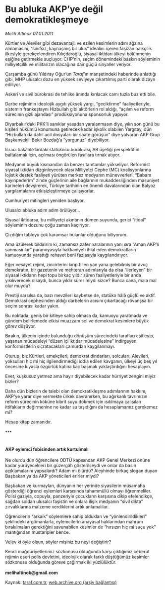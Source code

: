 # Bu abluka AKP’ye değil demokratikleşmeye

*Melih Altınok 07.01.2011*

<div class="yazi"><p>Kürtler ve Aleviler gibi dezavantajlı ve ezilen kesimlerin adını ağzına almamasını, “sınıfsız, kaynaşmış bir ulus” idealini içeren faşizan halkçılık ilkesiyle gerekçelendiren Kılıçdaroğlu, siyasal iktidarı ülkeyi bölünmenin eşiğine getirmekle suçluyor. CHP’nin, seçim dönemindeki baskın söyleminin milliyetçilik ve militarizm olacağına dair güçlü sinyaller veriyor.</p>
<p>Çarşamba günü Yıldıray Oğur’un <i>Taraf</i>’ın manşetindeki haberinde anlattığı gibi, MHP ulusalcı dozu en yüksek seviyeye çıkartılmış parti olarak dizayn ediliyor.</p>
<p>Askerî ve sivil bürokrasi de tehlike ânında kırılacak camı tuzla buz etti bile.</p>
<p>Darbe rejiminin ideolojik aygıtı yüksek yargı, “geciktirme” faaliyetleriyle, sistemin frankeştaynı Hizbullah gibi aktörlerin rol aldığı, “açılım ve reform sürecinin gizli ajandası” prodüksiyonuna sponsorluk yapıyor. </p>
<p>Diyarbakır’daki PKK’li sanıklar yasadan yaralanmasın diye, yılın son günü bu kişileri hükümlü konumuna getirecek kadar işkolik olabilen Yargıtay, dün “Hizbullah da dahil acil dosyaları bir saate görüşün” diye yalvaran AKP Grup Başkanvekili Bekir Bozdağ’a “yorgunuz” diyebiliyor. </p>
<p>İcracı bakanlıklardaki statükocu bürokrasi, AB üyeliği perspektifini baltalamak için, açılması öngörülen fasıllara tırnak atıyor.</p>
<p>Medyanın büyük kısmandan da benzer tamtamlar yükseliyor. Reformist siyasal iktidarı dizginleyecek olası Milliyetçi Cephe (MC) koalisyonlarına lojistik destek faaliyeti yürüten merkez medyanın münevverleri, “Babam kayınpederim” zinde güçlerinin aile bağlarının mukaddesliğinden masuniyet karineleri devşirerek, Türkiye tarihinin en önemli davalarından olan Balyoz yargılamalarını etkisizleştirmeye çalışıyorlar.</p>
<p>Cumhuriyet mitingleri yeniden başlıyor.</p>
<p>Ulusalcı abluka adım adım örülüyor...</p>
<p>Siyasal iktidarsa, bu milliyetçi akıntının dümen suyunda, gerici “itidal” söyleminin dozunu çoğu zaman kaçırıyor.</p>
<p>Çizdiğim tabloyu çok karamsar bulanlar olduğunu biliyorum. </p>
<p>Ama üzülerek bildiririm ki, zamansız zafer naralarının yanı sıra “Aman AKP’li sanmasınlar” paranoyasıyla hakkaniyeti ihlal eden demokratların kamuoyunda yarattığı rehavet beni fazlasıyla kaygılandırıyor.</p>
<p>Eğer vesayet rejimi, zincirlerini kırıp fiilen yan yana gelebilmiş bir avuç demokratın, bir gazetenin ve mehteran adımlarıyla da olsa “ilerleyen” bir siyasal iktidarın hepi topu birkaç yıldır süren faaliyetleriyle bir anda yıkılıverecek olsaydı, bunca yıldır sürer miydi sizce? Bunca cana, mala mal olur muydu?</p>
<p>Prestiji sarsılsa da, bazı mevzileri kaybetse de, statüko hâlâ güçlü ve aktif. Demokrasi cephesinden aldığı darbelerin acısını çıkartacağı rövanşsa bir seçim sonrası kadar yakın.</p>
<p>Bu noktada, geniş bir kitleye sahip olmasa da, kamuoyu yaratmada ve gündem belirlemede etkisi muazzam sol ve demokrat kesimlere büyük görev düşüyor.</p>
<p>Bırakın, ülkenin içinde bulunduğu dönüşüm sürecindeki tarafları eşitleyip, yaşanan mücadeleyi “düzen içi iktidar mücadelesine” indirgeyen konformistlerin sıçratacakları çamurdan kaygılanmayı.</p>
<p>Oturup, biz Kürtleri, emekçileri, demokrat dindarları, solcuları, Alevileri, yoksulları hiç mi hiç ilgilendirmediği iddia edilen kavganın, ülkeyi üç beş yıl öncesine kıyasla özgürlük katına kaç basmak yaklaştırdığını hesaplayın.</p>
<p>Evet, kuşkusuz yetmez ama hayır diyebilecek kadar hürriyet zengini miyiz bizler?</p>
<p>Daha dün bizlerin de talebi olan demokratikleşme adımlarının hakkını, AKP’ye yarar diye vermekte ürkek davranırken, bu ağırkanlı tavrımızın reform sürecinin köküne kibrit suyu dökmek için ısıtılmaya çalışılan ittifakların değirmenine ne kadar su taşıdığını da hesaplamamız gerekemez mi?</p>
<p>Hesap kitap zamanıdır. <br/><br/>***</p>
<h4><br/>AKP eylemci fobisinden artık kurtulmalı</h4>
<p>Ne olurdu dün öğrencilere ODTÜ kapısından AKP Genel Merkezi önüne kadar yürüyecekleri bir güzergâh gösterilseydi ve onlar da basın açıklamalarını yapsalardı? Adam mı ölürdü? Aleyhinde birkaç slogan duyan Başbakan ya da AKP yöneticileri erirler miydi?</p>
<p>Başbakan ve kurmayları, dünyanın her yerinde siyasilerin müsamaha gösterdiği öğrenci eylemleri karşısında tahammüllü olmayı öğrenmeliler. Polisi gazıyla, copuyla, panzeriyle çocukların karşısına dikip efelendikçe, sağdan soldan ulusalcı faşistin ve onlara ilişik medyanın “sivil dikta” zırvalıklarına malzeme verdiklerini artık anlamalılar.</p>
<p>Öğrencilerin “arkaik” söylemlere sahip oldukları ve “yönlendirildikleri” şeklindeki argümanlarla, eylemcilerin anayasal haklarından mahrum bırakılmaları gerektiğini savunabilen kesimler de “hırsızın hiç mi suçu yok” mantığından mustaripler bence.</p>
<p>Velev ki öyle olsun, söyler misiniz bu neyi değiştirir? </p>
<p>Kendi mağduriyetlerimiz sözkonusu olduğunda karşı çıktığımız ceberut rejimin eseri polis devletini, ideolojik olarak farklı düştüğümüz kesimler sözkonusu olduğunda göreve çağırmak iki yüzlülüktür.<br/><br/><b>melihaltinok@gmail.com</b></p>
</div>

Kaynak: [taraf.com.tr](http://www.taraf.com.tr/melih-altinok/makale-bu-abluka-akp-ye-degil-demokratiklesmeye.htm), [web.archive.org (arşiv bağlantısı)](http://web.archive.org/web/20130911145330/http://www.taraf.com.tr/melih-altinok/makale-bu-abluka-akp-ye-degil-demokratiklesmeye.htm)
